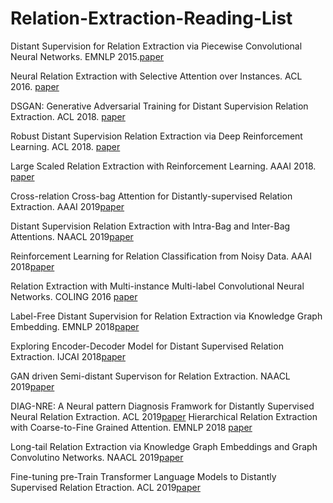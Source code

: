 # Relation-Extraction-Reading-List



Distant Supervision for Relation Extraction via Piecewise Convolutional Neural Networks. EMNLP 2015.[paper](http://www.google.com/)

Neural Relation Extraction with Selective Attention over Instances. ACL 2016. [paper](http://wing.comp.nus.edu.sg/~antho/P/P16/P16-1200.pdf)

DSGAN: Generative Adversarial Training for Distant Supervision Relation Extraction. ACL 2018. [paper](https://www.aclweb.org/anthology/P18-1046)

Robust Distant Supervision Relation Extraction via Deep Reinforcement Learning. ACL 2018. [paper](https://www.aclweb.org/anthology/P18-1199)

Large Scaled Relation Extraction with Reinforcement Learning. AAAI 2018. [paper](http://www.nlpr.ia.ac.cn/cip/~liukang/liukangPageFile/zeng_aaai2018.pdf)

Cross-relation Cross-bag Attention for Distantly-supervised Relation Extraction. AAAI 2019[paper](https://arxiv.org/pdf/1812.10604.pdf)

Distant Supervision Relation Extraction with Intra-Bag and Inter-Bag Attentions. NAACL 2019[paper](https://pdfs.semanticscholar.org/d037/67e0d40d257165bc3faff9c7fa68cdc93035.pdf?_ga=2.239529667.1922655975.1565091217-775842260.1562830956)

Reinforcement Learning for Relation Classification from Noisy Data. AAAI 2018[paper](file:///D:/download/17151-76902-1-PB.pdf)

Relation Extraction with Multi-instance Multi-label Convolutional Neural Networks. COLING 2016 [paper](https://pdfs.semanticscholar.org/8731/369a707046f3f8dd463d1fd107de31d40a24.pdf)

Label-Free Distant Supervision for Relation Extraction via Knowledge Graph Embedding. EMNLP 2018[paper](https://www.aclweb.org/anthology/D18-1248)

Exploring Encoder-Decoder Model for Distant Supervised Relation Extraction. IJCAI 2018[paper](https://www.ijcai.org/proceedings/2018/0610.pdf)

GAN driven Semi-distant Supervison for Relation Extraction. NAACL 2019[paper](https://www.aclweb.org/anthology/N19-1307)

DIAG-NRE: A Neural pattern Diagnosis Framwork for Distantly Supervised Neural Relation Extraction. ACL 2019[paper](https://pdfs.semanticscholar.org/96b4/f3633d9544593aa6c50949e345d4016c8b48.pdf?_ga=2.234154974.1922655975.1565091217-775842260.1562830956)
Hierarchical Relation Extraction with Coarse-to-Fine Grained Attention. EMNLP 2018 [paper](https://aclweb.org/anthology/D18-1247)

Long-tail Relation Extraction via Knowledge Graph Embeddings and Graph Convolutino Networks. NAACL 2019[paper](https://www.aclweb.org/anthology/N19-1306)

Fine-tuning pre-Train Transformer Language Models to Distantly Supervised Relation Etraction. ACL 2019[paper](https://www.aclweb.org/anthology/P19-1134)
